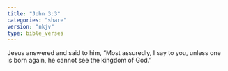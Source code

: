 ```yaml
---
title: "John 3:3"
categories: "share"
version: "nkjv"
type: bible_verses
---
```


Jesus answered and said to him, “Most assuredly, I say to you, unless one is born again, he cannot see the kingdom of God.”